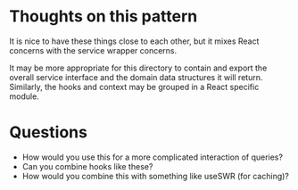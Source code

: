 # Thoughts on this pattern

It is nice to have these things close to each other, but it mixes React concerns
with the service wrapper concerns.

It may be more appropriate for this directory to contain and export the overall
service interface and the domain data structures it will return. Similarly, the
hooks and context may be grouped in a React specific module.

# Questions

- How would you use this for a more complicated interaction of queries?
- Can you combine hooks like these?
- How would you combine this with something like useSWR (for caching)?